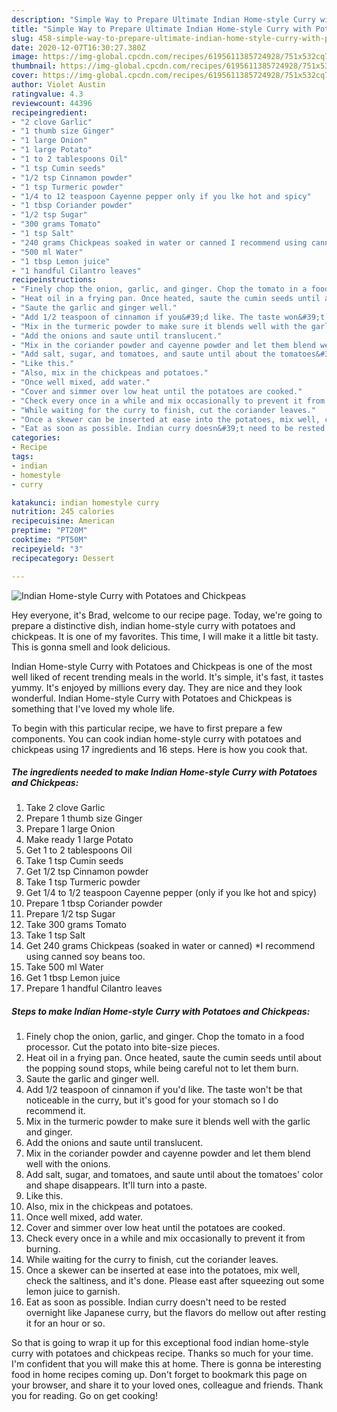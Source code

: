 ```yaml
---
description: "Simple Way to Prepare Ultimate Indian Home-style Curry with Potatoes and Chickpeas"
title: "Simple Way to Prepare Ultimate Indian Home-style Curry with Potatoes and Chickpeas"
slug: 458-simple-way-to-prepare-ultimate-indian-home-style-curry-with-potatoes-and-chickpeas
date: 2020-12-07T16:30:27.380Z
image: https://img-global.cpcdn.com/recipes/6195611385724928/751x532cq70/indian-home-style-curry-with-potatoes-and-chickpeas-recipe-main-photo.jpg
thumbnail: https://img-global.cpcdn.com/recipes/6195611385724928/751x532cq70/indian-home-style-curry-with-potatoes-and-chickpeas-recipe-main-photo.jpg
cover: https://img-global.cpcdn.com/recipes/6195611385724928/751x532cq70/indian-home-style-curry-with-potatoes-and-chickpeas-recipe-main-photo.jpg
author: Violet Austin
ratingvalue: 4.3
reviewcount: 44396
recipeingredient:
- "2 clove Garlic"
- "1 thumb size Ginger"
- "1 large Onion"
- "1 large Potato"
- "1 to 2 tablespoons Oil"
- "1 tsp Cumin seeds"
- "1/2 tsp Cinnamon powder"
- "1 tsp Turmeric powder"
- "1/4 to 12 teaspoon Cayenne pepper only if you lke hot and spicy"
- "1 tbsp Coriander powder"
- "1/2 tsp Sugar"
- "300 grams Tomato"
- "1 tsp Salt"
- "240 grams Chickpeas soaked in water or canned I recommend using canned soy beans too"
- "500 ml Water"
- "1 tbsp Lemon juice"
- "1 handful Cilantro leaves"
recipeinstructions:
- "Finely chop the onion, garlic, and ginger. Chop the tomato in a food processor. Cut the potato into bite-size pieces."
- "Heat oil in a frying pan. Once heated, saute the cumin seeds until about the popping sound stops, while being careful not to let them burn."
- "Saute the garlic and ginger well."
- "Add 1/2 teaspoon of cinnamon if you&#39;d like. The taste won&#39;t be that noticeable in the curry, but it&#39;s good for your stomach so I do recommend it."
- "Mix in the turmeric powder to make sure it blends well with the garlic and ginger."
- "Add the onions and saute until translucent."
- "Mix in the coriander powder and cayenne powder and let them blend well with the onions."
- "Add salt, sugar, and tomatoes, and saute until about the tomatoes&#39; color and shape disappears. It&#39;ll turn into a paste."
- "Like this."
- "Also, mix in the chickpeas and potatoes."
- "Once well mixed, add water."
- "Cover and simmer over low heat until the potatoes are cooked."
- "Check every once in a while and mix occasionally to prevent it from burning."
- "While waiting for the curry to finish, cut the coriander leaves."
- "Once a skewer can be inserted at ease into the potatoes, mix well, check the saltiness, and it&#39;s done. Please east after squeezing out some lemon juice to garnish."
- "Eat as soon as possible. Indian curry doesn&#39;t need to be rested overnight like Japanese curry, but the flavors do mellow out after resting it for an hour or so."
categories:
- Recipe
tags:
- indian
- homestyle
- curry

katakunci: indian homestyle curry 
nutrition: 245 calories
recipecuisine: American
preptime: "PT20M"
cooktime: "PT50M"
recipeyield: "3"
recipecategory: Dessert

---
```



![Indian Home-style Curry with Potatoes and Chickpeas](https://img-global.cpcdn.com/recipes/6195611385724928/751x532cq70/indian-home-style-curry-with-potatoes-and-chickpeas-recipe-main-photo.jpg)

Hey everyone, it's Brad, welcome to our recipe page. Today, we're going to prepare a distinctive dish, indian home-style curry with potatoes and chickpeas. It is one of my favorites. This time, I will make it a little bit tasty. This is gonna smell and look delicious.

Indian Home-style Curry with Potatoes and Chickpeas is one of the most well liked of recent trending meals in the world. It's simple, it's fast, it tastes yummy. It's enjoyed by millions every day. They are nice and they look wonderful. Indian Home-style Curry with Potatoes and Chickpeas is something that I've loved my whole life.




To begin with this particular recipe, we have to first prepare a few components. You can cook indian home-style curry with potatoes and chickpeas using 17 ingredients and 16 steps. Here is how you cook that.

<!--inarticleads1-->

##### The ingredients needed to make Indian Home-style Curry with Potatoes and Chickpeas:

1. Take 2 clove Garlic
1. Prepare 1 thumb size Ginger
1. Prepare 1 large Onion
1. Make ready 1 large Potato
1. Get 1 to 2 tablespoons Oil
1. Take 1 tsp Cumin seeds
1. Get 1/2 tsp Cinnamon powder
1. Take 1 tsp Turmeric powder
1. Get 1/4 to 1/2 teaspoon Cayenne pepper (only if you lke hot and spicy)
1. Prepare 1 tbsp Coriander powder
1. Prepare 1/2 tsp Sugar
1. Take 300 grams Tomato
1. Take 1 tsp Salt
1. Get 240 grams Chickpeas (soaked in water or canned) *I recommend using canned soy beans too.
1. Take 500 ml Water
1. Get 1 tbsp Lemon juice
1. Prepare 1 handful Cilantro leaves




<!--inarticleads2-->

##### Steps to make Indian Home-style Curry with Potatoes and Chickpeas:

1. Finely chop the onion, garlic, and ginger. Chop the tomato in a food processor. Cut the potato into bite-size pieces.
1. Heat oil in a frying pan. Once heated, saute the cumin seeds until about the popping sound stops, while being careful not to let them burn.
1. Saute the garlic and ginger well.
1. Add 1/2 teaspoon of cinnamon if you&#39;d like. The taste won&#39;t be that noticeable in the curry, but it&#39;s good for your stomach so I do recommend it.
1. Mix in the turmeric powder to make sure it blends well with the garlic and ginger.
1. Add the onions and saute until translucent.
1. Mix in the coriander powder and cayenne powder and let them blend well with the onions.
1. Add salt, sugar, and tomatoes, and saute until about the tomatoes&#39; color and shape disappears. It&#39;ll turn into a paste.
1. Like this.
1. Also, mix in the chickpeas and potatoes.
1. Once well mixed, add water.
1. Cover and simmer over low heat until the potatoes are cooked.
1. Check every once in a while and mix occasionally to prevent it from burning.
1. While waiting for the curry to finish, cut the coriander leaves.
1. Once a skewer can be inserted at ease into the potatoes, mix well, check the saltiness, and it&#39;s done. Please east after squeezing out some lemon juice to garnish.
1. Eat as soon as possible. Indian curry doesn&#39;t need to be rested overnight like Japanese curry, but the flavors do mellow out after resting it for an hour or so.




So that is going to wrap it up for this exceptional food indian home-style curry with potatoes and chickpeas recipe. Thanks so much for your time. I'm confident that you will make this at home. There is gonna be interesting food in home recipes coming up. Don't forget to bookmark this page on your browser, and share it to your loved ones, colleague and friends. Thank you for reading. Go on get cooking!
